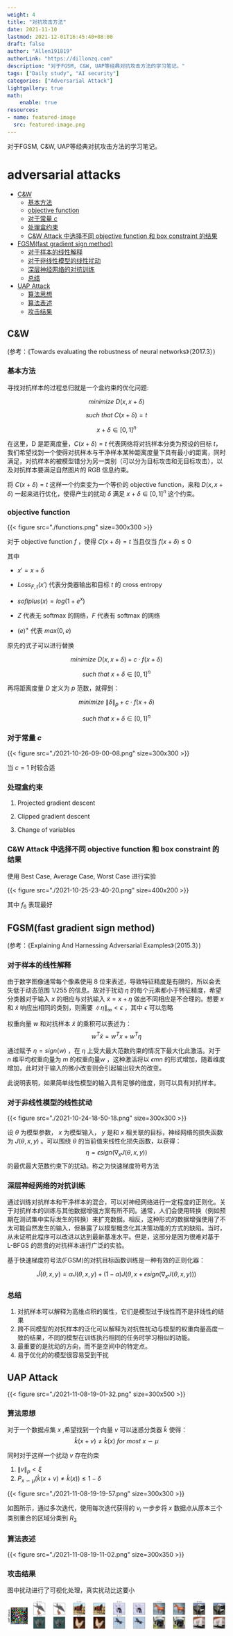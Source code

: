 ```yaml
---
weight: 4
title: "对抗攻击方法"
date: 2021-11-10
lastmod: 2021-12-01T16:45:40+08:00
draft: false
author: "Allen191819"
authorLink: "https://dillonzq.com"
description: "对于FGSM, C&W, UAP等经典对抗攻击方法的学习笔记。"
tags: ["Daily study", "AI security"]
categories: ["Adversarial Attack"]
lightgallery: true
math:
    enable: true
resources:
- name: featured-image
  src: featured-image.png
---
```


对于FGSM, C&W, UAP等经典对抗攻击方法的学习笔记。

<!--more-->

# adversarial attacks

<!-- vim-markdown-toc GFM -->

* [C&W](#cw)
    * [基本方法](#基本方法)
    * [objective function](#objective-function)
    * [对于常量 $c$](#对于常量-c)
    * [处理盒约束](#处理盒约束)
    * [C&W Attack 中选择不同 objective function 和 box constraint 的结果](#cw-attack-中选择不同-objective-function-和-box-constraint-的结果)
* [FGSM(fast gradient sign method)](#fgsmfast-gradient-sign-method)
    * [对于样本的线性解释](#对于样本的线性解释)
    * [对于非线性模型的线性扰动](#对于非线性模型的线性扰动)
    * [深层神经网络的对抗训练](#深层神经网络的对抗训练)
    * [总结](#总结)
* [UAP Attack](#uap-attack)
    * [算法思想](#算法思想)
    * [算法表述](#算法表述)
    * [攻击结果](#攻击结果)

<!-- vim-markdown-toc -->
## C&W

(参考：《Towards evaluating the robustness of neural networks》（2017.3）)

### 基本方法

寻找对抗样本的过程总归就是一个盒约束的优化问题:

$$ minimize\ D(x,x+\delta) $$

$$ such\ that\ C(x+\delta)=t $$

$$
x+\delta \in[0,1]^n
$$

在这里，D 是距离度量，$C(x+\delta)=t$ 代表网络将对抗样本分类为预设的目标 $t$，我们希望找到一个使得对抗样本与干净样本某种距离度量下具有最小的距离，同时满足，对抗样本的被模型错分为另一类别（可以分为目标攻击和无目标攻击），以及对抗样本要满足自然图片的 RGB 信息约束。

将 $C(x+\delta)=t$ 这样一个约束变为一个等价的 objective function，来和 $D(x,x+\delta)$ 一起来进行优化，使得产生的扰动 $\delta$ 满足 $x+\delta \in[0,1]^n$ 这个约束。

### objective function

{{< figure src="./functions.png" size=300x300 >}}

对于 objective function $f$ ，使得 $C(x+\delta)=t$ 当且仅当 $f(x+\delta)\leq 0$

其中

-   $x\prime=x+\delta$

-   $Loss_{F,t}(x\prime)$ 代表分类器输出和目标 $t$ 的 cross entropy

-   $soflplus(x)=log(1+e^x)$

-   $Z$ 代表无 softmax 的网络，$F$ 代表有 softmax 的网络

-   $(e)^+$ 代表 $max(0,e)$

原先的式子可以进行替换

$$
minimize\ D(x,x+\delta)+c\cdot f(x+\delta)
$$

$$
such\ that \ x+\delta \in[0,1]^n
$$

再将距离度量 $D$ 定义为 $p$ 范数，就得到：

$$
minimize\ \|\delta\|_p +c\cdot f(x+\delta)
$$

$$
such\ that \ x+\delta \in[0,1]^n
$$

### 对于常量 $c$

{{< figure src="./2021-10-26-09-00-08.png" size=300x300 >}}

当 $c=1$ 时较合适

### 处理盒约束

1. Projected gradient descent

2. Clipped gradient descent

3. Change of variables

### C&W Attack 中选择不同 objective function 和 box constraint 的结果

使用 Best Case, Average Case, Worst Case 进行实验

{{< figure src="./2021-10-25-23-40-20.png" size=400x200 >}}

其中 $f_6$ 表现最好

## FGSM(fast gradient sign method)

(参考：《Explaining And Harnessing Adversarial Examples》（2015.3）)

### 对于样本的线性解释

由于数字图像通常每个像素使用 8 位来表述，导致特征精度是有限的，所以会丢失低于动态范围 1/255 的信息。故对于扰动 $\eta$ 的每个元素都小于特征精度，希望分类器对于输入 $x$ 的相应与对抗输入 $\tilde{x} = x + \eta$ 做出不同相应是不合理的。想要 $x$ 和 $\tilde{x}$ 响应出相同的类别，则需要 $\|\eta\|_\infty <\epsilon$ ，其中 $\epsilon$ 可以忽略

权重向量 $w$ 和对抗样本 $\tilde{x}$ 的乘积可以表述为：
$$w^{T}\tilde{x} = w^{T}x+w^T\eta$$

通过赋予 $\eta=sign(w)$ ，在 $\eta$ 上受大最大范数约束的情况下最大化此激活。对于 $n$ 维平均权重向量为 $m$ 的权重向量$w$ ，这种激活将以 $\epsilon mn$ 的形式增加，随着维度增加，此时对于输入的微小改变则会引起输出较大的改变。

此说明表明，如果简单线性模型的输入具有足够的维度，则可以具有对抗样本。

### 对于非线性模型的线性扰动

{{< figure src="./2021-10-24-18-50-18.png" size=300x300 >}}

设 $\theta$ 为模型参数， $x$ 为模型输入， $y$ 是和 $x$ 相关联的目标，神经网络的损失函数为 $J(\theta,x,y)$ 。可以围绕 $\theta$ 的当前值来线性化损失函数，以获得：
$$\eta=\epsilon sign(\nabla_xJ(\theta,x,y))$$
的最优最大范数约束下的扰动。称之为快速梯度符号方法

### 深层神经网络的对抗训练

通过训练对抗样本和干净样本的混合，可以对神经网络进行一定程度的正则化。关于对抗样本的训练与其他数据增强方案有所不同。通常，人们会使用转换（例如预期在测试集中实际发生的转换）来扩充数据。相反，这种形式的数据增强使用了不太可能自然发生的输入，但暴露了以模型概念化其决策功能的方式的缺陷。当时，从未证明此程序可以改进以达到最新基准水平。但是，这部分是因为很难对基于 L-BFGS 的昂贵的对抗样本进行广泛的实验。

基于快速梯度符号法(FGSM)的对抗目标函数训练是一种有效的正则化器：

$$\tilde{J}(\theta,x,y)=\alpha J(\theta,x,y)+(1-\alpha)J(\theta,x+\epsilon sign(\nabla_x J(\theta,x,y)))$$

### 总结

1. 对抗样本可以解释为高维点积的属性，它们是模型过于线性而不是非线性的结果
2. 跨不同模型的对抗样本的泛化可以解释为对抗性扰动与模型的权重向量高度一致的结果，不同的模型在训练执行相同的任务时学习相似的功能。
3. 最重要的是扰动的方向，而不是空间中的特定点。
4. 易于优化的的模型很容易受到干扰

## UAP Attack

{{< figure src="./2021-11-08-19-01-32.png" size=300x500 >}}

### 算法思想

对于一个数据点集 $x$ ,希望找到一个向量 $v$ 可以迷惑分类器 $\hat{k}$ 使得：
$$ \hat{k}(x+v)\neq \hat{k}(x) \ for \ most \ x\backsim \mu $$

同时对于这样一个扰动 $v$ 存在约束

1. $\|v\| _ p < \xi$
2. $P_{x \backsim \mu}(\hat{k}(x+v) \neq \hat{k}(x))\leq 1-\delta$

{{< figure src="./2021-11-08-19-19-57.png" size=300x300 >}}

如图所示，通过多次迭代，使用每次迭代获得的 $v_i$ 一步步将 $x$ 数据点从原本三个类别重合的区域分类到 $R_3$

### 算法表述

{{< figure src="./2021-11-08-19-11-02.png" size=300x350 >}}

### 攻击结果

图中扰动进行了可视化处理，真实扰动比这要小
    
![png](output_26_3.png)
    


